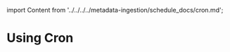 import Content from '../../../../metadata-ingestion/schedule_docs/cron.md';

# Using Cron

<Content />